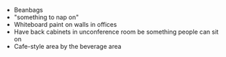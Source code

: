 * Beanbags
* "something to nap on"
* Whiteboard paint on walls in offices
* Have back cabinets in unconference room be something people can sit on
* Cafe-style area by the beverage area